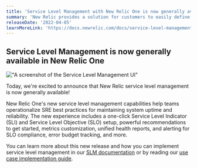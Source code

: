```yaml
---
title: 'Service Level Management with New Relic One is now generally available'
summary: 'New Relic provides a solution for customers to easily define, consume, and iterate on their SLIs and SLOs across all applications and infrastructure.'
releaseDate: '2022-04-05'
learnMoreLink: 'https://docs.newrelic.com/docs/service-level-management/intro-slm/'
---
```


## Service Level Management is now generally available in New Relic One

!["A screenshot of the Service Level Management UI"](/images/slm_ui.webp 'Service Level Management UI')

Today, we're excited to announce that New Relic service level management is now generally available!

New Relic One's new service level management capabilities help teams operationalize SRE best practices for maintaining system uptime and reliability. The new experience includes a one-click Service Level Indicator (SLI) and Service Level Objective (SLO) setup, powerful recommendations to get started, metrics customization, unified health reports, and alerting for SLO compliance, error budget tracking, and more.

You can learn more about this new release and how you can implement service level management in our [SLM documentation](https://docs.newrelic.com/docs/service-level-management/intro-slm/) or by reading our [use case implementation guide](https://docs.newrelic.com/docs/new-relic-solutions/observability-maturity/uptime-performance-reliability/slm-implementation-guide/).
